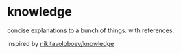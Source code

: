 # knowledge
concise explanations to a bunch of things. with references.

inspired by [nikitavoloboev/knowledge](https://github.com/nikitavoloboev/knowledge/)
